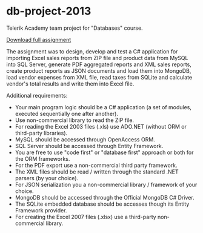 # db-project-2013

Telerik Academy team project for "Databases" course.

[Download full assignment](https://github.com/VelizarIT/db-project-2013/blob/master/Databases-Teamwork-Practical-Project.docx?raw=true)

The assignment was to design, develop and test a C# application for importing Excel sales reports from ZIP file
and product data from MySQL into SQL Server, generate PDF aggregated reports and XML sales reports, create product 
reports as JSON documents and load them into MongoDB, load vendor expenses from XML file, read taxes from SQLite 
and calculate vendor's total results and write them into Excel file.

Additional requirements:
* Your main program logic should be a C# application (a set of modules, executed sequentially one after another).
* Use non-commercial library to read the ZIP file.
* For reading the Excel 2003 files (.xls) use ADO.NET (without ORM or third-party libraries).
* MySQL should be accessed through OpenAccess ORM.
* SQL Server should be accessed through Entity Framework.
*	You are free to use "code first" or "database first" approach or both for the ORM frameworks.
* For the PDF export use a non-commercial third party framework.
* The XML files should be read / written through the standard .NET parsers (by your choice).
* For JSON serialization you a non-commercial library / framework of your choice.
* MongoDB should be accessed through the Official MongoDB C# Driver.
* The SQLite embedded database should be accesses though its Entity Framework provider.
* For creating the Excel 2007 files (.xlsx) use a third-party non-commercial library.
